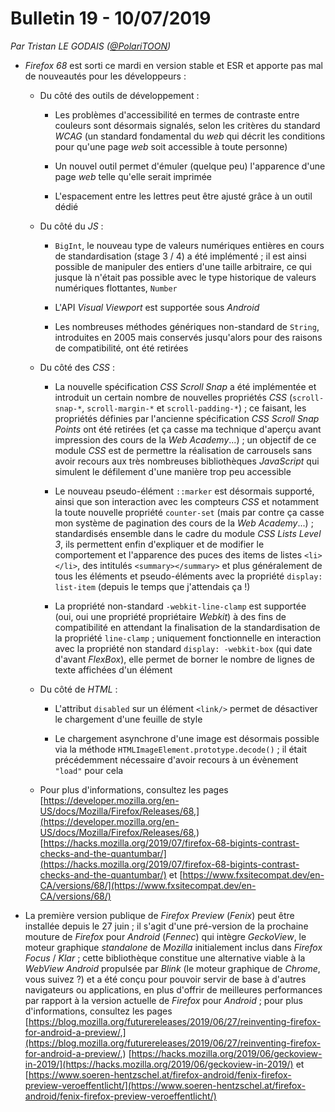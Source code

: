 # Bulletin 19 - 10/07/2019

*Par Tristan LE GODAIS ([@PolariTOON](https://github.com/PolariTOON))*

- *Firefox 68* est sorti ce mardi en version stable et ESR et apporte pas mal de nouveautés pour les développeurs :

	- Du côté des outils de développement :

		- Les problèmes d'accessibilité en termes de contraste entre couleurs sont désormais signalés, selon les critères du standard *WCAG* (un standard fondamental du *web* qui décrit les conditions pour qu'une page *web* soit accessible à toute personne)

		- Un nouvel outil permet d'émuler (quelque peu) l'apparence d'une page *web* telle qu'elle serait imprimée

		- L'espacement entre les lettres peut être ajusté grâce à un outil dédié

	- Du côté du *JS* :

		- `BigInt`, le nouveau type de valeurs numériques entières en cours de standardisation (stage 3 / 4) a été implémenté ; il est ainsi possible de manipuler des entiers d'une taille arbitraire, ce qui jusque là n'était pas possible avec le type historique de valeurs numériques flottantes, `Number`

		- L'API *Visual Viewport* est supportée sous *Android*

		- Les nombreuses méthodes génériques non-standard de `String`, introduites en 2005 mais conservés jusqu'alors pour des raisons de compatibilité, ont été retirées

	- Du côté des *CSS* :

		- La nouvelle spécification *CSS Scroll Snap* a été implémentée et introduit un certain nombre de nouvelles propriétés *CSS* (`scroll-snap-*`, `scroll-margin-*` et `scroll-padding-*`) ; ce faisant, les propriétés définies par l'ancienne spécification *CSS Scroll Snap Points* ont été retirées (et ça casse ma technique d'aperçu avant impression des cours de la *Web Academy*...) ; un objectif de ce module *CSS* est de permettre la réalisation de carrousels sans avoir recours aux très nombreuses bibliothèques *JavaScript* qui simulent le défilement d'une manière trop peu accessible

		- Le nouveau pseudo-élément `::marker` est désormais supporté, ainsi que son interaction avec les compteurs *CSS* et notamment la toute nouvelle propriété `counter-set` (mais par contre ça casse mon système de pagination des cours de la *Web Academy*...) ; standardisés ensemble dans le cadre du module *CSS Lists Level 3*, ils permettent enfin d'expliquer et de modifier le comportement et l'apparence des puces des items de listes `<li></li>`, des intitulés `<summary></summary>` et plus généralement de tous les éléments et pseudo-éléments avec la propriété `display: list-item` (depuis le temps que j'attendais ça !)

		- La propriété non-standard `-webkit-line-clamp` est supportée (oui, oui une propriété propriétaire *Webkit*) à des fins de compatibilité en attendant la finalisation de la standardisation de la propriété `line-clamp` ; uniquement fonctionnelle en interaction avec la propriété non standard `display: -webkit-box` (qui date d'avant *FlexBox*), elle permet de borner le nombre de lignes de texte affichées d'un élément

	- Du côté de *HTML* :

		- L'attribut `disabled` sur un élément `<link/>` permet de désactiver le chargement d'une feuille de style

		- Le chargement asynchrone d'une image est désormais possible via la méthode `HTMLImageElement.prototype.decode()` ; il était précédemment nécessaire d'avoir recours à un évènement `"load"` pour cela

	- Pour plus d'informations, consultez les pages [https://developer.mozilla.org/en-US/docs/Mozilla/Firefox/Releases/68,](https://developer.mozilla.org/en-US/docs/Mozilla/Firefox/Releases/68,) [https://hacks.mozilla.org/2019/07/firefox-68-bigints-contrast-checks-and-the-quantumbar/](https://hacks.mozilla.org/2019/07/firefox-68-bigints-contrast-checks-and-the-quantumbar/) et [https://www.fxsitecompat.dev/en-CA/versions/68/](https://www.fxsitecompat.dev/en-CA/versions/68/)

- La première version publique de *Firefox Preview* (*Fenix*) peut être installée depuis le 27 juin ; il s'agit d'une pré-version de la prochaine mouture de *Firefox* pour *Android* (*Fennec*) qui intègre *GeckoView*, le moteur graphique *standalone* de *Mozilla* initialement inclus dans *Firefox Focus* / *Klar* ; cette bibliothèque constitue une alternative viable à la *WebView* *Android* propulsée par *Blink* (le moteur graphique de *Chrome*, vous suivez ?) et a été conçu pour pouvoir servir de base à d'autres navigateurs ou applications, en plus d'offrir de meilleures performances par rapport à la version actuelle de *Firefox* pour *Android* ; pour plus d'informations, consultez les pages [https://blog.mozilla.org/futurereleases/2019/06/27/reinventing-firefox-for-android-a-preview/,](https://blog.mozilla.org/futurereleases/2019/06/27/reinventing-firefox-for-android-a-preview/,) [https://hacks.mozilla.org/2019/06/geckoview-in-2019/](https://hacks.mozilla.org/2019/06/geckoview-in-2019/) et [https://www.soeren-hentzschel.at/firefox-android/fenix-firefox-preview-veroeffentlicht/](https://www.soeren-hentzschel.at/firefox-android/fenix-firefox-preview-veroeffentlicht/)
